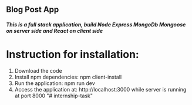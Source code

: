 ## Blog Post App
##### This is a full stack application, build Node Express MongoDb Mongoose on server side and React on client side


# Instruction for installation:
1. Download the code
2. Install npm dependencies: npm client-install
3. Run the application: npm run dev
4. Access the application at: http://localhost:3000 while server is running at port 8000
"# internship-task" 
